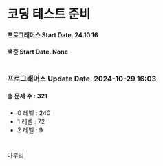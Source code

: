 # 코딩 테스트 준비

#### 프로그래머스 Start Date. 24.10.16
#### 백준 Start Date. None

# 
### 프로그래머스 Update Date. 2024-10-29 16:03
#### 총 문제 수 : 321
- 0 레벨 : 240
- 1 레벨 : 72
- 2 레벨 : 9

# 
마무리

# 
